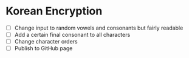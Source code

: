 # Korean Encryption

-   [ ] Change input to random vowels and consonants but fairly readable
-   [ ] Add a certain final consonant to all characters
-   [ ] Change character orders
-   [ ] Publish to GitHub page
